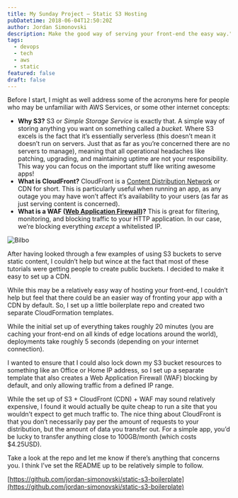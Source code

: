 ```yaml
---
title: My Sunday Project — Static S3 Hosting
pubDatetime: 2018-06-04T12:50:20Z
author: Jordan Simonovski
description: Make the good way of serving your front-end the easy way."
tags:
  - devops
  - tech
  - aws
  - static
featured: false
draft: false
---
```


Before I start, I might as well address some of the acronyms here for people who may be unfamiliar with AWS Services, or some other internet concepts:

*   **Why S3?** S3 or _Simple Storage Service_ is exactly that. A simple way of storing anything you want on something called a _bucket._ Where S3 excels is the fact that it’s essentially serverless (this doesn’t mean it doesn’t run on servers. Just that as far as you’re concerned there are no servers to manage), meaning that all operational headaches like patching, upgrading, and maintaining uptime are not your responsibility. This way you can focus on the important stuff like writing awesome apps!
*   **What is CloudFront?** CloudFront is a [Content Distribution Network](https://en.wikipedia.org/wiki/Content_delivery_network) or CDN for short. This is particularly useful when running an app, as any outage you may have won’t affect it’s availability to your users (as far as just serving content is concerned).
*   **What is a WAF (**[**Web Application Firewall**](https://en.wikipedia.org/wiki/Web_application_firewall)**)?** This is great for filtering, monitoring, and blocking traffic to your HTTP application. In our case, we’re blocking everything _except_ a whitelisted IP.

![Bilbo](https://cdn-images-1.medium.com/max/1600/1*YsTv59tGk_vctpF5qgeVOg.jpeg)

After having looked through a few examples of using S3 buckets to serve static content, I couldn’t help but wince at the fact that most of these tutorials were getting people to create public buckets. I decided to make it easy to set up a CDN.

While this may be a relatively easy way of hosting your front-end, I couldn’t help but feel that there could be an easier way of fronting your app with a CDN by default. So, I set up a little boilerplate repo and created two separate CloudFormation templates.

While the initial set up of everything takes roughly 20 minutes (you are caching your front-end on all kinds of edge locations around the world), deployments take roughly 5 seconds (depending on your internet connection).

I wanted to ensure that I could also lock down my S3 bucket resources to something like an Office or Home IP address, so I set up a separate template that also creates a Web Application Firewall (WAF) blocking by default, and only allowing traffic from a defined IP range.

While the set up of S3 + CloudFront (CDN) + WAF may sound relatively expensive, I found it would actually be quite cheap to run a site that you wouldn’t expect to get much traffic to. The nice thing about CloudFront is that you don’t necessarily pay per the amount of requests to your distribution, but the amount of data you transfer out. For a simple app, you’d be lucky to transfer anything close to 100GB/month (which costs $4.25USD).

Take a look at the repo and let me know if there’s anything that concerns you. I think I’ve set the README up to be relatively simple to follow.

[https://github.com/jordan-simonovski/static-s3-boilerplate](https://github.com/jordan-simonovski/static-s3-boilerplate)
